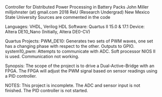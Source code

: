 Controller for Distributed Power Processing in Battery Packs
John Miller
milljohnster (at) gmail.com
2018 ReU (Research Undergrad) New Mexico State University
Sources are commented in the code

Languages: VHDL, Verilog HDL
Software:  Quartus II 15.0 & 17.1
Device:    Altera DE10_Nano (Initially, Altera DE0-CV)

Quartus Projects:
	PWM_DE10: Generates two sets of PWM waves, one set has a changing phase with respect to the other. Outputs to GPIO.
	system10_pwm: Attempts to communicate with ADC. Soft processor NIOS II is used. Communication not working.

Synopsis: The scope of the project is to drive a Dual-Active-Bridge with an FPGA. The FPGA will adjust the PWM signal based on sensor readings using a PID controller.

NOTES: This project is incomplete. The ADC and sensor input is not finished. The PID controller is not started.